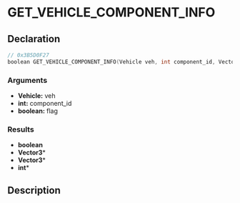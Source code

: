 # GET_VEHICLE_COMPONENT_INFO

## Declaration
```cpp
// 0x3B5D0F27
boolean GET_VEHICLE_COMPONENT_INFO(Vehicle veh, int component_id, Vector3*, Vector3*, int*, boolean flag);
```

### Arguments
- **Vehicle:** veh
- **int:** component_id
- **boolean:** flag

### Results
- **boolean**
- **Vector3***
- **Vector3***
- **int***

## Description
